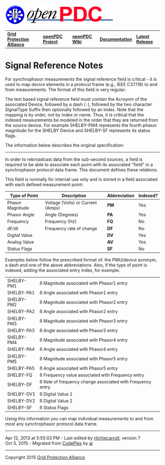 [![The Open Source Phasor Data Concentrator](openPDC_Logo.png)](openPDC_Home.md "The Open Source Phasor Data Concentrator")

|   |   |   |   |   |
|---|---|---|---|---|
| **[Grid Protection Alliance](http://www.gridprotectionalliance.org "Grid Protection Alliance Home Page")** | **[openPDC Project](https://github.com/GridProtectionAlliance/openPDC "openPDC Project on GitHub")** | **[openPDC Wiki](openPDC_Home.md "openPDC Wiki Home Page")** | **[Documentation](openPDC_Documentation_Home.md "openPDC Documentation Home Page")** | **[Latest Release](https://github.com/GridProtectionAlliance/openPDC/releases "openPDC Releases Home Page")** |

# Signal Reference Notes

For synchrophasor measurements the signal reference field is critical - it is used to map device elements in a protocol frame (e.g., IEEE C37.118) to and from measurements. The format of this field is very regular:

The text based signal reference field must contain the Acroynm of the associated Device, followed by a dash (`-`), followed by the two character SignalType Suffix then optionally followed by an index. Note that the mapping is by order, not by index or name. Thus, it is critical that the indexed measurements be modeled in the order that they are returned from the source device. For example SHELBY-PM4 represents the fourth phasor magnitude for the SHELBY Device and SHELBY-SF represents its status flags.

The information below describes the original specification:

---

In order to rebroadcast data from the sub-second sources, a field is required to be able to associate each point with its associated "field" in a synchrophasor protocol data frame. This document defines these relations.

This field is normally for internal use only and is stored in a field associated with each defined measurement point:

| **Type of Point** | Description | **Abbreviation** | **Indexed?** |
| ----------------- | ----------- | ---------------- | ------------ |
| Phasor Magnitude  | Voltage (Volts) or Current (Amps) | **PM** | Yes |
| Phasor Angle | Angle (Degrees) | **PA** | Yes |
| Frequency | Frequency (Hz) | **FQ** | No |
| dF/dt | Frequency rate of change | **DF** | No |
| Digital Value |    | **DV** | Yes |
| Analog Value |    | **AV** | Yes |
| Status Flags |    | **SF** | No |


Examples below follow the prescribed format of: the PMU/device acronym, a dash and one of the above abbreviations. Also, if the type of point is indexed, adding the associated entry index, for example:

|     |     |
| --- | --- |
| SHELBY-PM1 | ß Magnitude associated with Phasor1 entry |
| SHELBY-PA1 | ß Angle associated with Phasor1 entry |
| SHELBY-PM2 | ß Magnitude associated with Phasor2 entry |
| SHELBY-PA2 | ß Angle associated with Phasor2 entry |
| SHELBY-PM3 | ß Magnitude associated with Phasor3 entry |
| SHELBY-PA3 | ß Angle associated with Phasor3 entry |
| SHELBY-PM4 | ß Magnitude associated with Phasor4 entry |
| SHELBY-PA4 | ß Angle associated with Phasor4 entry |
| SHELBY-PM5 | ß Magnitude associated with Phasor5 entry |
| SHELBY-PA5 | ß Angle associated with Phasor5 entry |
| SHELBY-FQ | ß Frequency value associated with Frequency entry |
| SHELBY-DF | ß Rate of frequency change associated with Frequency entry |
| SHELBY-DV1 | ß Digital Value 1 |
| SHELBY-DV2 | ß Digital Value 2 |
| SHELBY-SF | ß Status Flags |

Using this information you can map individual measurements to and from most any synchrophasor protocol data frame.

---

Apr 12, 2013 at 5:55:03 PM - Last edited by [ritchiecarroll](https://github.com/ritchiecarroll), version 7  
Oct 5, 2015 - Migrated from [CodePlex](http://openpdc.codeplex.com/wikipage?title=About%20the%20Signal%20Reference) by [aj](https://github.com/ajstadlin)

---

Copyright 2015 [Grid Protection Alliance](http://www.gridprotectionalliance.org)